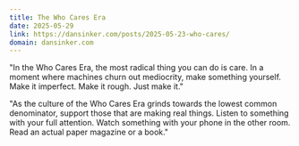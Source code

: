 ```yaml
---
title: The Who Cares Era
date: 2025-05-29
link: https://dansinker.com/posts/2025-05-23-who-cares/
domain: dansinker.com
---
```


"In the Who Cares Era, the most radical thing you can do is care. In a moment where machines churn out mediocrity, make something yourself. Make it imperfect. Make it rough. Just make it."

"As the culture of the Who Cares Era grinds towards the lowest common denominator, support those that are making real things. Listen to something with your full attention. Watch something with your phone in the other room. Read an actual paper magazine or a book."
